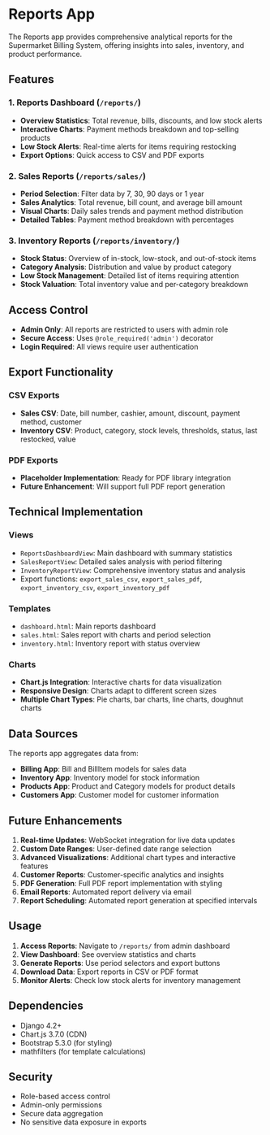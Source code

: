 # Reports App

The Reports app provides comprehensive analytical reports for the Supermarket Billing System, offering insights into sales, inventory, and product performance.

## Features

### 1. Reports Dashboard (`/reports/`)
- **Overview Statistics**: Total revenue, bills, discounts, and low stock alerts
- **Interactive Charts**: Payment methods breakdown and top-selling products
- **Low Stock Alerts**: Real-time alerts for items requiring restocking
- **Export Options**: Quick access to CSV and PDF exports

### 2. Sales Reports (`/reports/sales/`)
- **Period Selection**: Filter data by 7, 30, 90 days or 1 year
- **Sales Analytics**: Total revenue, bill count, and average bill amount
- **Visual Charts**: Daily sales trends and payment method distribution
- **Detailed Tables**: Payment method breakdown with percentages

### 3. Inventory Reports (`/reports/inventory/`)
- **Stock Status**: Overview of in-stock, low-stock, and out-of-stock items
- **Category Analysis**: Distribution and value by product category
- **Low Stock Management**: Detailed list of items requiring attention
- **Stock Valuation**: Total inventory value and per-category breakdown

## Access Control

- **Admin Only**: All reports are restricted to users with admin role
- **Secure Access**: Uses `@role_required('admin')` decorator
- **Login Required**: All views require user authentication

## Export Functionality

### CSV Exports
- **Sales CSV**: Date, bill number, cashier, amount, discount, payment method, customer
- **Inventory CSV**: Product, category, stock levels, thresholds, status, last restocked, value

### PDF Exports
- **Placeholder Implementation**: Ready for PDF library integration
- **Future Enhancement**: Will support full PDF report generation

## Technical Implementation

### Views
- `ReportsDashboardView`: Main dashboard with summary statistics
- `SalesReportView`: Detailed sales analysis with period filtering
- `InventoryReportView`: Comprehensive inventory status and analysis
- Export functions: `export_sales_csv`, `export_sales_pdf`, `export_inventory_csv`, `export_inventory_pdf`

### Templates
- `dashboard.html`: Main reports dashboard
- `sales.html`: Sales report with charts and period selection
- `inventory.html`: Inventory report with status overview

### Charts
- **Chart.js Integration**: Interactive charts for data visualization
- **Responsive Design**: Charts adapt to different screen sizes
- **Multiple Chart Types**: Pie charts, bar charts, line charts, doughnut charts

## Data Sources

The reports app aggregates data from:
- **Billing App**: Bill and BillItem models for sales data
- **Inventory App**: Inventory model for stock information
- **Products App**: Product and Category models for product details
- **Customers App**: Customer model for customer information

## Future Enhancements

1. **Real-time Updates**: WebSocket integration for live data updates
2. **Custom Date Ranges**: User-defined date range selection
3. **Advanced Visualizations**: Additional chart types and interactive features
4. **Customer Reports**: Customer-specific analytics and insights
5. **PDF Generation**: Full PDF report implementation with styling
6. **Email Reports**: Automated report delivery via email
7. **Report Scheduling**: Automated report generation at specified intervals

## Usage

1. **Access Reports**: Navigate to `/reports/` from admin dashboard
2. **View Dashboard**: See overview statistics and charts
3. **Generate Reports**: Use period selectors and export buttons
4. **Download Data**: Export reports in CSV or PDF format
5. **Monitor Alerts**: Check low stock alerts for inventory management

## Dependencies

- Django 4.2+
- Chart.js 3.7.0 (CDN)
- Bootstrap 5.3.0 (for styling)
- mathfilters (for template calculations)

## Security

- Role-based access control
- Admin-only permissions
- Secure data aggregation
- No sensitive data exposure in exports 
